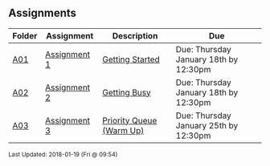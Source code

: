## Assignments
| Folder | Assignment | Description | Due|
 | ------------|------------|------------|------------|
 | [A01](./A03) | [ Assignment 1 ](./A03) | [ Getting Started](./A03) | Due: Thursday January 18th by 12:30pm |
 | [A02](./A03) | [ Assignment 2 ](./A03) | [ Getting Busy](./A03) | Due: Thursday January 18th by 12:30pm |
 | [A03](./A03) | [ Assignment 3 ](./A03) | [ Priority Queue (Warm Up)](./A03) | Due: Thursday January 25th by 12:30pm |

<sup>Last Updated: 2018-01-19 (Fri @ 09:54)</sup>